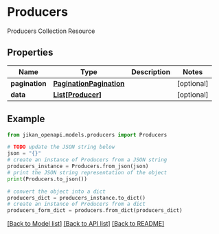 # Producers

Producers Collection Resource

## Properties

Name | Type | Description | Notes
------------ | ------------- | ------------- | -------------
**pagination** | [**PaginationPagination**](PaginationPagination.md) |  | [optional] 
**data** | [**List[Producer]**](Producer.md) |  | [optional] 

## Example

```python
from jikan_openapi.models.producers import Producers

# TODO update the JSON string below
json = "{}"
# create an instance of Producers from a JSON string
producers_instance = Producers.from_json(json)
# print the JSON string representation of the object
print(Producers.to_json())

# convert the object into a dict
producers_dict = producers_instance.to_dict()
# create an instance of Producers from a dict
producers_form_dict = producers.from_dict(producers_dict)
```
[[Back to Model list]](../README.md#documentation-for-models) [[Back to API list]](../README.md#documentation-for-api-endpoints) [[Back to README]](../README.md)


